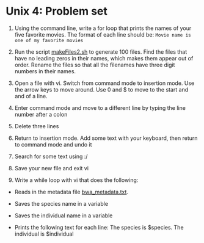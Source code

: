 # Unix 4: Problem set

1) Using the command line, write a for loop that prints the names of your five favorite movies. The format of each line should be: ```Movie name is one of my favorite movies```

2) Run the script [makeFiles2.sh](https://raw.githubusercontent.com/nomascus/ANT3814/main/FILES/makeFiles2.sh) to generate 100 files. Find the files that have no leading zeros in their names, which makes them appear out of order. Rename the files so that all the filenames have three digit numbers in their names.

3) Open a file with vi. Switch from command mode to insertion mode. Use the arrow keys to move around. Use 0 and $ to move to the start and and of a line. 

4) Enter command mode and move to a different line by typing the line number after a colon 

5) Delete three lines

6) Return to insertion mode. Add some text with your keyboard, then return to command mode and undo it 

7) Search for some text using :/

8) Save your new file and exit vi

9) Write a while loop with vi that does the following:

- Reads in the metadata file [bwa_metadata.txt](https://raw.githubusercontent.com/nomascus/ANT3814/main/FILES/bwa_metadata.txt).

- Saves the species name in a variable
- Saves the individual name in a variable
- Prints the following text for each line: The species is $species. The individual is $individual

